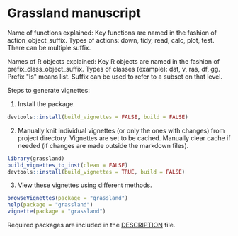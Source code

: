 # Grassland manuscript

Name of functions explained:
Key functions are named in the fashion of action_object_suffix.
Types of actions: down, tidy, read, calc, plot, test.
There can be multiple suffix.

Names of R objects explained:
Key R objects are named in the fashion of prefix_class_object_suffix.
Types of classes (example): dat, v, ras, df, gg.
Prefix "ls" means list.
Suffix can be used to refer to a subset on that level.

Steps to generate vignettes:

1. Install the package.

```R
devtools::install(build_vignettes = FALSE, build = FALSE)
```

2. Manually knit individual vignettes (or only the ones with changes) from project directory. Vignettes are set to be cached. Manually clear cache if needed (if changes are made outside the markdown files).

```R
library(grassland)
build_vignettes_to_inst(clean = FALSE)
devtools::install(build_vignettes = TRUE, build = FALSE)
```

3. View these vignettes using different methods.

```R
browseVignettes(package = "grassland")
help(package = "grassland")
vignette(package = "grassland")
```

Required packages are included in the [DESCRIPTION](https://github.com/zhulabgroup/grassland/blob/5dd3b55c63894f3bd72a163f3e8c948342af0f99/DESCRIPTION) file.
